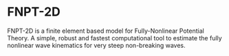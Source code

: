 # FNPT-2D
FNPT-2D is a finite element based model for Fully-Nonlinear Potential Theory. A simple, robust and fastest computational tool to estimate the fully nonlinear wave kinematics for very steep non-breaking waves.
